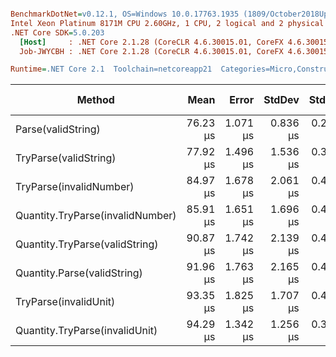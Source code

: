 ``` ini

BenchmarkDotNet=v0.12.1, OS=Windows 10.0.17763.1935 (1809/October2018Update/Redstone5), VM=Hyper-V
Intel Xeon Platinum 8171M CPU 2.60GHz, 1 CPU, 2 logical and 2 physical cores
.NET Core SDK=5.0.203
  [Host]     : .NET Core 2.1.28 (CoreCLR 4.6.30015.01, CoreFX 4.6.30015.01), X64 RyuJIT
  Job-JWYCBH : .NET Core 2.1.28 (CoreCLR 4.6.30015.01, CoreFX 4.6.30015.01), X64 RyuJIT

Runtime=.NET Core 2.1  Toolchain=netcoreapp21  Categories=Micro,Construction,Quantity,String  

```
|                           Method |     Mean |    Error |   StdDev |   StdErr |      Min |      Max |   Median | Ratio | MannWhitney(5%) | RatioSD |  Gen 0 |  Gen 1 | Gen 2 | Allocated |
|--------------------------------- |---------:|---------:|---------:|---------:|---------:|---------:|---------:|------:|---------------- |--------:|-------:|-------:|------:|----------:|
|               Parse(validString) | 76.23 μs | 1.071 μs | 0.836 μs | 0.241 μs | 74.06 μs | 77.46 μs | 76.44 μs |  1.00 |            Base |    0.00 | 6.7288 | 0.1294 |     - |  43.36 KB |
|            TryParse(validString) | 77.92 μs | 1.496 μs | 1.536 μs | 0.373 μs | 76.10 μs | 80.83 μs | 77.87 μs |  1.02 |            Same |    0.02 | 6.6770 | 0.1553 |     - |  43.33 KB |
|          TryParse(invalidNumber) | 84.97 μs | 1.678 μs | 2.061 μs | 0.439 μs | 81.13 μs | 89.19 μs | 85.05 μs |  1.12 |          Slower |    0.03 | 6.6770 | 0.1553 |     - |  42.96 KB |
| Quantity.TryParse(invalidNumber) | 85.91 μs | 1.651 μs | 1.696 μs | 0.411 μs | 83.03 μs | 88.97 μs | 85.47 μs |  1.13 |          Slower |    0.03 | 6.6770 | 0.1553 |     - |  42.96 KB |
|   Quantity.TryParse(validString) | 90.87 μs | 1.742 μs | 2.139 μs | 0.456 μs | 86.49 μs | 95.69 μs | 90.99 μs |  1.18 |          Slower |    0.03 | 7.1059 | 0.3230 |     - |   46.2 KB |
|      Quantity.Parse(validString) | 91.96 μs | 1.763 μs | 2.165 μs | 0.462 μs | 88.01 μs | 95.32 μs | 92.83 μs |  1.22 |          Slower |    0.03 | 7.1059 | 0.3230 |     - |   46.2 KB |
|            TryParse(invalidUnit) | 93.35 μs | 1.825 μs | 1.707 μs | 0.441 μs | 90.37 μs | 96.30 μs | 93.23 μs |  1.22 |          Slower |    0.02 | 6.5217 | 0.1553 |     - |  42.79 KB |
|   Quantity.TryParse(invalidUnit) | 94.29 μs | 1.342 μs | 1.256 μs | 0.324 μs | 91.82 μs | 96.58 μs | 94.03 μs |  1.24 |          Slower |    0.02 | 6.5217 | 0.1553 |     - |  42.79 KB |
